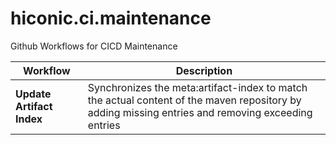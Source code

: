 # hiconic.ci.maintenance

Github Workflows for CICD Maintenance

|Workflow|Description|
|---|---|
|__Update Artifact Index__|Synchronizes the meta:artifact-index to match the actual content of the maven repository by adding missing entries and removing exceeding entries|


